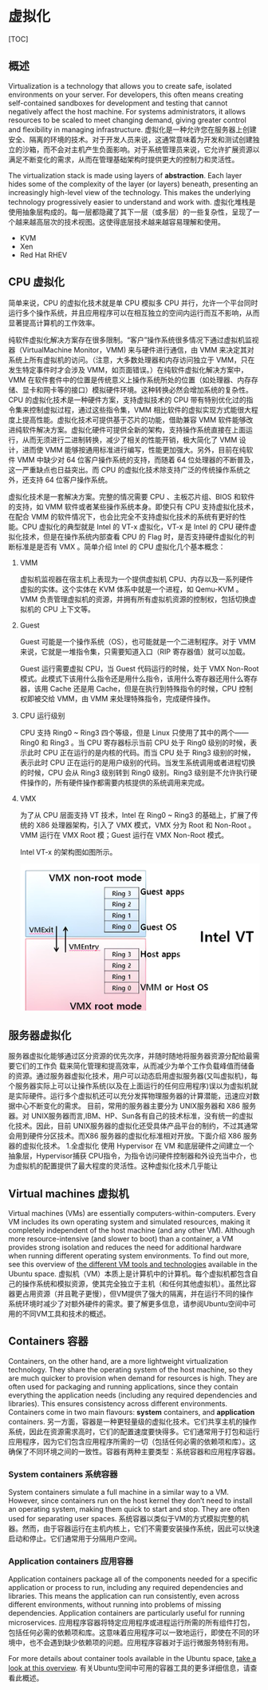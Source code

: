 # 虚拟化

[TOC]

## 概述

Virtualization is a technology that allows you to create safe, isolated environments  on your server. For developers, this often means creating self-contained sandboxes for development and testing that cannot negatively affect the host machine. For systems administrators, it allows resources to be  scaled to meet changing demand, giving greater control and flexibility  in managing infrastructure.
虚拟化是一种允许您在服务器上创建安全、隔离的环境的技术。对于开发人员来说，这通常意味着为开发和测试创建独立的沙箱，而不会对主机产生负面影响。对于系统管理员来说，它允许扩展资源以满足不断变化的需求，从而在管理基础架构时提供更大的控制力和灵活性。 

The virtualization stack is made using layers of **abstraction**. Each layer hides some of the complexity of the layer (or layers)  beneath, presenting an increasingly high-level view of the technology.  This makes the underlying technology progressively easier to understand  and work with.
虚拟化堆栈是使用抽象层构成的。每一层都隐藏了其下一层（或多层）的一些复杂性，呈现了一个越来越高层次的技术视图。这使得底层技术越来越容易理解和使用。

* KVM
* Xen
* Red Hat RHEV

## CPU 虚拟化

简单来说，CPU 的虚拟化技术就是单 CPU 模拟多 CPU 并行，允许一个平台同时运行多个操作系统，并且应用程序可以在相互独立的空间内运行而互不影响，从而显著提高计算机的工作效率。

纯软件虚拟化解决方案存在很多限制。“客户”操作系统很多情况下通过虚拟机监视器（VirtualMachine Monitor，VMM) 来与硬件进行通信，由 VMM 来决定其对系统上所有虚拟机的访问。（注意，大多数处理器和内存访问独立于 VMM，只在发生特定事件时才会涉及 VMM，如页面错误。）在纯软件虚拟化解决方案中，VMM 在软件套件中的位置是传统意义上操作系统所处的位置（如处理器、内存存储、显卡和网卡等的接口）模拟硬件环境。这种转换必然会增加系统的复杂性。CPU 的虚拟化技术是一种硬件方案，支持虚拟技术的 CPU 带有特别优化过的指令集来控制虚拟过程，通过这些指令集，VMM 相比软件的虚拟实现方式能很大程度上提高性能。虚拟化技术可提供基于芯片的功能，借助兼容 VMM 软件能够改进纯软件解决方案。虚拟化硬件可提供全新的架构，支持操作系统直接在上面运行，从而无须进行二进制转换，减少了相关的性能开销，极大简化了 VMM 设计，进而使 VMM 能够按通用标准进行编写，性能更加强大。另外，目前在纯软件 VMM 中缺少对 64 位客户操作系统的支持，而随着 64 位处理器的不断普及，这一严重缺点也日益突出。而 CPU 的虚拟化技术除支持广泛的传统操作系统之外，还支持 64 位客户操作系统。

虚拟化技术是一套解决方案。完整的情况需要 CPU 、主板芯片组、BIOS 和软件的支持，如 VMM 软件或者某些操作系统本身。即使只有 CPU 支持虚拟化技术，在配合 VMM 的软件情况下，也会比完全不支持虚拟化技术的系统有更好的性能。CPU 虚拟化的典型就是 Intel 的 VT-x 虚拟化，VT-x 是 Intel 的 CPU 硬件虚拟化技术，但是在操作系统内部查看 CPU 的 Flag 时，是否支持硬件虚拟化的判断标准是是否有 VMX 。简单介绍 Intel 的 CPU 虚拟化几个基本概念：

1. VMM

   虚拟机监视器在宿主机上表现为一个提供虚拟机 CPU、内存以及一系列硬件虚拟的实体。这个实体在 KVM 体系中就是一个进程，如 Qemu-KVM 。VMM 负责管理虚拟机的资源，并拥有所有虚拟机资源的控制权，包括切换虚拟机的 CPU 上下文等。

2. Guest

   Guest 可能是一个操作系统（OS），也可能就是一个二进制程序。对于 VMM 来说，它就是一堆指令集，只需要知道入口（RIP 寄存器值）就可以加载。

   Guest 运行需要虚拟 CPU，当 Guest 代码运行的时候，处于 VMX Non-Root 模式。此模式下该用什么指令还是用什么指令，该用什么寄存器还用什么寄存器，该用 Cache 还是用 Cache，但是在执行到特殊指令的时候，CPU 控制权即被交给 VMM，由 VMM 来处理特殊指令，完成硬件操作。

3. CPU 运行级别

   CPU 支持 Ring0 ~ Ring3 四个等级，但是 Linux 只使用了其中的两个—— Ring0 和 Ring3 。当 CPU 寄存器标示当前 CPU 处于 Ring0 级别的时候，表示此时 CPU 正在运行的是内核的代码。而当 CPU 处于 Ring3 级别的时候，表示此时 CPU 正在运行的是用户级别的代码。当发生系统调用或者进程切换的时候，CPU 会从 Ring3 级别转到 Ring0 级别。Ring3 级别是不允许执行硬件操作的，所有硬件操作都需要内核提供的系统调用来完成。

4. VMX

   为了从 CPU 层面支持 VT 技术，Intel 在 Ring0 ~ Ring3 的基础上，扩展了传统的 X86 处理器架构，引入了 VMX 模式，VMX 分为 Root 和 Non-Root 。VMM 运行在 VMX Root 模；Guest 运行在 VMX Non-Root 模式。

   Intel VT-x 的架构图如图所示。

   ![](../Image/d/DgGHxYnh.jpg)

## 服务器虚拟化

服务器虚拟化能够通过区分资源的优先次序，并随时随地将服务器资源分配给最需要它们的工作负
载来简化管理和提高效率，从而减少为单个工作负载峰值而储备的资源。通过服务器虚拟化技术，用户可以动态启用虚拟服务器(又叫虚拟机)，每个服务器实际上可以让操作系统(以及在上面运行的任何应用程序)误以为虚拟机就是实际硬件。运行多个虚拟机还可以充分发挥物理服务器的计算潜能，迅速应对数据中心不断变化的需求。
目前，常用的服务器主要分为 UNIX服务器和 X86 服务器。对 UNIX服务器而言,IBM、HP、Sun各有自己的技术标准，没有统一的虚拟化技术。因此，目前 UNIX服务器的虚拟化还受具体产品平台的制约，不过其通常会用到硬件分区技术。而X86 服务器的虚拟化标准相对开放。下面介绍 X86 服务器的虚拟化技术。
1.全虚拟化
使用 Hypervisor 在 VM 和底层硬件之间建立一个抽象层，Hypervisor捕获 CPU指令，为指令访问硬件控制器和外设充当中介，也为虚拟机的配置提供了最大程度的灵活性。这种虚拟化技术几乎能让

## Virtual machines 虚拟机

Virtual machines (VMs) are essentially computers-within-computers. Every VM  includes its own operating system and simulated resources, making it  completely independent of the host machine (and any other VM). Although  more resource-intensive (and slower to boot) than a container, a VM  provides strong isolation and reduces the need for additional hardware  when running different operating system environments. To find out more,  see this overview of [the different VM tools and technologies](https://ubuntu.com/server/docs/vm-tools-in-the-ubuntu-space) available in the Ubuntu space.
虚拟机（VM）本质上是计算机中的计算机。每个虚拟机都包含自己的操作系统和模拟资源，使其完全独立于主机（和任何其他虚拟机）。虽然比容器更占用资源（并且靴子更慢），但VM提供了强大的隔离，并在运行不同的操作系统环境时减少了对额外硬件的需求。要了解更多信息，请参阅Ubuntu空间中可用的不同VM工具和技术的概述。

## Containers 容器

Containers, on the other hand, are a more lightweight virtualization technology.  They share the operating system of the host machine, so they are much  quicker to provision when demand for resources is high. They are often  used for packaging and running applications, since they contain  everything the application needs (including any required dependencies  and libraries). This ensures consistency across different environments.  Containers come in two main flavours: **system** containers, and **application** containers.
另一方面，容器是一种更轻量级的虚拟化技术。它们共享主机的操作系统，因此在资源需求高时，它们的配置速度要快得多。它们通常用于打包和运行应用程序，因为它们包含应用程序所需的一切（包括任何必需的依赖项和库）。这确保了不同环境之间的一致性。容器有两种主要类型：系统容器和应用程序容器。

### System containers 系统容器

System containers simulate a full machine in a similar way to a VM. However,  since containers run on the host kernel they don’t need to install an  operating system, making them quick to start and stop. They are often  used for separating user spaces.
系统容器以类似于VM的方式模拟完整的机器。然而，由于容器运行在主机内核上，它们不需要安装操作系统，因此可以快速启动和停止。它们通常用于分隔用户空间。 

### Application containers 应用容器

Application containers package all of the components needed for a specific  application or process to run, including any required dependencies and  libraries. This means the application can run consistently, even across  different environments, without running into problems of missing  dependencies. Application containers are particularly useful for running microservices.
应用程序容器将特定应用程序或进程运行所需的所有组件打包，包括任何必需的依赖项和库。这意味着应用程序可以一致地运行，即使在不同的环境中，也不会遇到缺少依赖项的问题。应用程序容器对于运行微服务特别有用。 

For more details about container tools available in the Ubuntu space, [take a look at this overview](https://ubuntu.com/server/docs/container-tools-in-the-ubuntu-space).
有关Ubuntu空间中可用的容器工具的更多详细信息，请查看此概述。